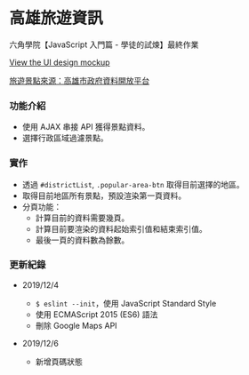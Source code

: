 # 高雄旅遊資訊

六角學院【JavaScript 入門篇 - 學徒的試煉】最終作業

[View the UI design mockup](https://hexschool.github.io/JavaScript_HomeWork/#artboard3)

[旅遊景點來源：高雄市政府資料開放平台](https://data.kcg.gov.tw/dataset/attractions-information)

### 功能介紹

* 使用 AJAX 串接 API 獲得景點資料。
* 選擇行政區域過濾景點。

### 實作

* 透過 `#districtList`, `.popular-area-btn` 取得目前選擇的地區。
* 取得目前地區所有景點，預設渲染第一頁資料。
* 分頁功能：
  * 計算目前的資料需要幾頁。
  * 計算目前要渲染的資料起始索引值和結束索引值。
  * 最後一頁的資料數為餘數。

### 更新紀錄

* 2019/12/4
  * `$ eslint --init`，使用 JavaScript Standard Style
  * 使用 ECMAScript 2015 (ES6) 語法
  * 刪除 Google Maps API

* 2019/12/6
  * 新增頁碼狀態
